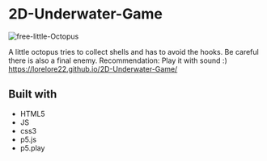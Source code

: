 # 2D-Underwater-Game

![free-little-Octopus](https://i.ibb.co/cJ990Jm/octopus.png)

A little octopus tries to collect shells and has to avoid the hooks. Be careful there is also a final enemy.
Recommendation: Play it with sound :)
https://lorelore22.github.io/2D-Underwater-Game/

## Built with

- HTML5 
- JS
- css3
- p5.js
- p5.play
